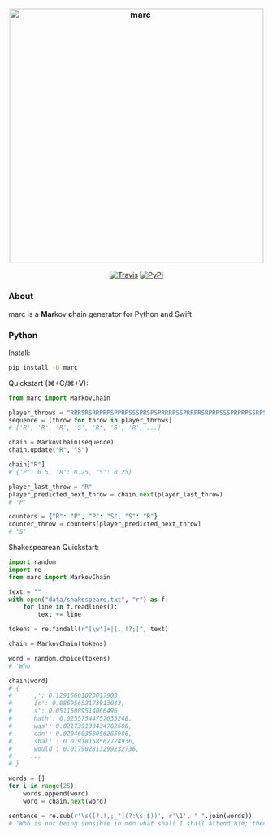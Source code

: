 <h3 align="center">
  <img src="https://raw.githubusercontent.com/maxhumber/marc/master/marc.png" width="500px" alt="marc">
</h3>
<p align="center">
  <a href="https://travis-ci.org/maxhumber/marc"><img alt="Travis" src="https://img.shields.io/travis/maxhumber/marc.svg"></a>
  <a href="https://pypi.python.org/pypi/marc"><img alt="PyPI" src="https://img.shields.io/pypi/v/marc.svg"></a>
</p>



### About

marc is a **Mar**kov **c**hain generator for Python and Swift



### Python

Install:

```sh
pip install -U marc
```



Quickstart (⌘+C/⌘+V):

```python
from marc import MarkovChain

player_throws = "RRRSRSRRPRPSPPRPSSSPRSPSPRRRPSSPRRPRSRPRPSSSPRPRPSSRPSRPRSSPRP"
sequence = [throw for throw in player_throws]
# ['R', 'R', 'R', 'S', 'R', 'S', 'R', ...]

chain = MarkovChain(sequence)
chain.update("R", "S")

chain["R"]
# {'P': 0.5, 'R': 0.25, 'S': 0.25}

player_last_throw = "R"
player_predicted_next_throw = chain.next(player_last_throw)
# 'P'

counters = {"R": "P", "P": "S", "S": "R"}
counter_throw = counters[player_predicted_next_throw]
# 'S'
```



Shakespearean Quickstart:

```python
import random
import re
from marc import MarkovChain

text = ""
with open("data/shakespeare.txt", "r") as f:
    for line in f.readlines():
        text += line

tokens = re.findall(r"[\w']+|[.,!?;]", text)

chain = MarkovChain(tokens)

word = random.choice(tokens)
# 'Who'

chain[word]
# {
#     ',': 0.12915601023017903,
#     'is': 0.08695652173913043,
#     's': 0.05115089514066496,
#     'hath': 0.02557544757033248,
#     'was': 0.021739130434782608,
#     'can': 0.020460358056265986,
#     'shall': 0.01918158567774936,
#     'would': 0.017902813299232736,
#     ...
# }

words = []
for i in range(25):
    words.append(word)
    word = chain.next(word)

sentence = re.sub(r'\s([?.!,;_"](?:\s|$))', r'\1', " ".join(words))
# 'Who is not being sensible in men what shall I shall attend him; then. Fear you love our brother, or both friend'
```



